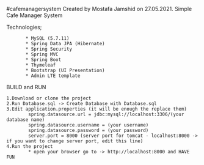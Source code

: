 #cafemanagersystem
Created by Mostafa Jamshid on 27.05.2021.
Simple Cafe Manager System 

Technologies;

           * MySQL (5.7.11)
           * Spring Data JPA (Hibernate)
           * Spring Security
           * Spring MVC
           * Spring Boot
           * Thymeleaf
           * Bootstrap (UI Presentation)
           * Admin LTE template
 
BUILD and RUN

    1.Download or clone the project
    2.Run Database.sql -> Create Database with Database.sql
    3.Edit application.properties (it will be enough the replace them)
            spring.datasource.url = jdbc:mysql://localhost:3306/(your database name)
            spring.datasource.username = (your username)
            spring.datasource.password = (your password)
            server.port = 8000 (server port for tomcat - localhost:8000 -> if you want to change server port, edit this line)
    4.Run the project
            * open your browser go to -> http://localhost:8000 and HAVE FUN 
 